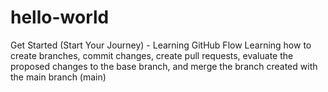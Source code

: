 # hello-world
Get Started (Start Your Journey) - Learning GitHub Flow
Learning how to create branches, commit changes, create pull requests, evaluate the proposed changes to the base branch, and merge the branch created with the main branch (main)
